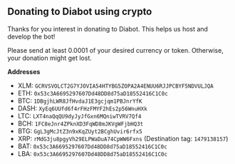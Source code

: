 ## Donating to Diabot using crypto

Thanks for you interest in donating to Diabot. This helps us host and develop the bot!

Please send at least 0.0001 of your desired currency or token. Otherwise, your donation might get lost.

**Addresses**

* XLM: `GCRVSVOLCT2G7YJOVIA54HTYBG5ZOPA2A4ENUU6RJJPCBYF5NDVULJQA`
* ETH: `0x53c3A6695297607Dd48DD8d75aD18552416C1C0c`
* BTC: `1DBgjhLWR8JfHvdaJ1E3gcjqm1PBJnrYfK`
* DASH: `XyEq6UUfd6f4rFHzFMYF2hEs2p56WnuHXk`
* LTC: `LXT4naQqQU9dyJyJfGxn6MQniwTVRV7Qf4`
* BCH: `1FC8eJnr4ZPknXD3FqWD8mJKVgWFjbHQ3t`
* BTG: `GgL3gMcJtZ3n9xKqZUyt2BCghUvir6rfx5`
* XRP: `rMdG3ju8pgyVh29ELPWaDuA74CpWW6Fxns` (Destination tag: `1479138157`)
* BAT: `0x53c3A6695297607Dd48DD8d75aD18552416C1C0c`
* LBA: `0x53c3A6695297607Dd48DD8d75aD18552416C1C0c`

